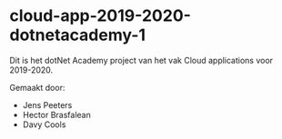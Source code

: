 # cloud-app-2019-2020-dotnetacademy-1
Dit is het dotNet Academy project van het vak Cloud applications voor 2019-2020.

Gemaakt door:
- Jens Peeters
- Hector Brasfalean
- Davy Cools
